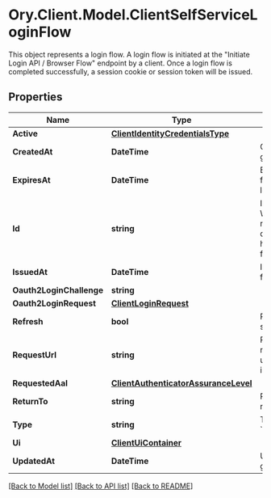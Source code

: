 # Ory.Client.Model.ClientSelfServiceLoginFlow
This object represents a login flow. A login flow is initiated at the \"Initiate Login API / Browser Flow\" endpoint by a client.  Once a login flow is completed successfully, a session cookie or session token will be issued.

## Properties

Name | Type | Description | Notes
------------ | ------------- | ------------- | -------------
**Active** | [**ClientIdentityCredentialsType**](ClientIdentityCredentialsType.md) |  | [optional] 
**CreatedAt** | **DateTime** | CreatedAt is a helper struct field for gobuffalo.pop. | [optional] 
**ExpiresAt** | **DateTime** | ExpiresAt is the time (UTC) when the flow expires. If the user still wishes to log in, a new flow has to be initiated. | 
**Id** | **string** | ID represents the flow&#39;s unique ID. When performing the login flow, this represents the id in the login UI&#39;s query parameter: http://&lt;selfservice.flows.login.ui_url&gt;/?flow&#x3D;&lt;flow_id&gt; | 
**IssuedAt** | **DateTime** | IssuedAt is the time (UTC) when the flow started. | 
**Oauth2LoginChallenge** | **string** |  | [optional] 
**Oauth2LoginRequest** | [**ClientLoginRequest**](ClientLoginRequest.md) |  | [optional] 
**Refresh** | **bool** | Refresh stores whether this login flow should enforce re-authentication. | [optional] 
**RequestUrl** | **string** | RequestURL is the initial URL that was requested from Ory Kratos. It can be used to forward information contained in the URL&#39;s path or query for example. | 
**RequestedAal** | [**ClientAuthenticatorAssuranceLevel**](ClientAuthenticatorAssuranceLevel.md) |  | [optional] 
**ReturnTo** | **string** | ReturnTo contains the requested return_to URL. | [optional] 
**Type** | **string** | The flow type can either be &#x60;api&#x60; or &#x60;browser&#x60;. | 
**Ui** | [**ClientUiContainer**](ClientUiContainer.md) |  | 
**UpdatedAt** | **DateTime** | UpdatedAt is a helper struct field for gobuffalo.pop. | [optional] 

[[Back to Model list]](../README.md#documentation-for-models) [[Back to API list]](../README.md#documentation-for-api-endpoints) [[Back to README]](../README.md)

